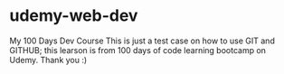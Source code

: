 # udemy-web-dev
My 100 Days Dev Course
This is just a test case on how to use GIT and GITHUB; this learson is from 100 days of code learning bootcamp on Udemy.
Thank you :)
